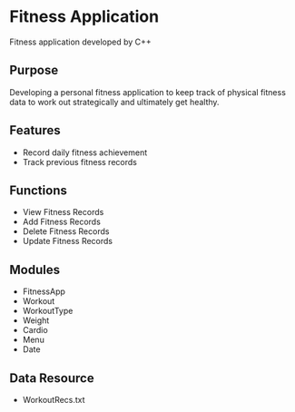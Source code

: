 # Fitness Application
Fitness application developed by C++

## Purpose
Developing a personal fitness application to keep track of physical fitness data to work out strategically and ultimately get healthy.

## Features
- Record daily fitness achievement
- Track previous fitness records

## Functions
- View Fitness Records
- Add Fitness Records
- Delete Fitness Records
- Update Fitness Records

## Modules
- FitnessApp
- Workout
- WorkoutType
- Weight
- Cardio
- Menu
- Date

## Data Resource
- WorkoutRecs.txt
